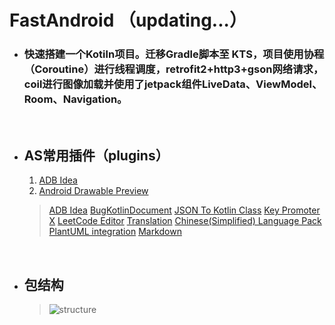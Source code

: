 # FastAndroid （updating...）

- ### 快速搭建一个Kotiln项目。迁移Gradle脚本至 KTS，项目使用协程（Coroutine）进行线程调度，retrofit2+http3+gson网络请求，coil进行图像加载并使用了jetpack组件LiveData、ViewModel、Room、Navigation。

    <br/>
- ## AS常用插件（plugins）
  
  1. [ADB Idea](https://plugins.jetbrains.com/plugin/7380-adb-idea)
  2. [Android Drawable Preview](https://plugins.jetbrains.com/plugin/10730-android-drawable-preview)
  > [ADB Idea](https://plugins.jetbrains.com/plugin/7380-adb-idea)
  > [BugKotlinDocument](https://plugins.jetbrains.com/plugin/9781-bugkotlindocument)
  > [JSON To Kotlin Class](https://plugins.jetbrains.com/plugin/9960-json-to-kotlin-class-jsontokotlinclass-)
  > [Key Promoter X](https://plugins.jetbrains.com/plugin/9792-key-promoter-x)
  > [LeetCode Editor](https://plugins.jetbrains.com/plugin/12132-leetcode-editor)
  > [Translation](https://plugins.jetbrains.com/plugin/8579-translation)
  > [Chinese ​(Simplified)​ Language Pack](https://plugins.jetbrains.com/plugin/13710-chinese-simplified-language-pack----)
  > [PlantUML integration](https://plugins.jetbrains.com/plugin/7017-plantuml-integration)
  > [Markdown](https://plugins.jetbrains.com/plugin/7793-markdown)

    <br/>
- ## 包结构
  > ![structure](https://github.com/tianhe-github/FastAndroid/blob/master/image/package_structure.png)
            



